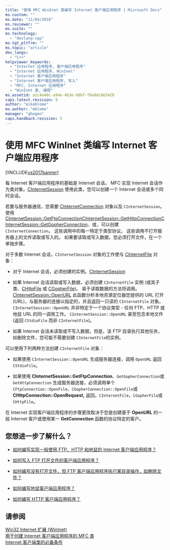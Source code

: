 ```yaml
---
title: "使用 MFC WinInet 类编写 Internet 客户端应用程序 | Microsoft Docs"
ms.custom: ""
ms.date: "11/04/2016"
ms.reviewer: ""
ms.suite: ""
ms.technology: 
  - "devlang-cpp"
ms.tgt_pltfrm: ""
ms.topic: "article"
dev_langs: 
  - "C++"
helpviewer_keywords: 
  - "Internet 应用程序, 客户端应用程序"
  - "Internet 应用程序, WinInet"
  - "Internet 客户端应用程序"
  - "Internet 客户端应用程序, 写入"
  - "MFC, Internet 应用程序"
  - "WinInet 类, 编程"
ms.assetid: a2c4a40c-a94e-4b3e-9dbf-f8a8dc8e5428
caps.latest.revision: 9
author: "mikeblome"
ms.author: "mblome"
manager: "ghogen"
caps.handback.revision: 5
---
```

# 使用 MFC WinInet 类编写 Internet 客户端应用程序
[!INCLUDE[vs2017banner](../assembler/inline/includes/vs2017banner.md)]

每 Internet 客户端应用程序的基础是 Internet 会话。  MFC 实现 Internet 会话作为类对象。[CInternetSession](../mfc/reference/cinternetsession-class.md) 使用此类，您可以创建一个 Internet 会话或多个同时会话。  
  
 若要与服务器通信，您需要 [CInternetConnection](../mfc/reference/cinternetconnection-class.md) 对象以及 `CInternetSession`。  使用 [CInternetSession::GetFtpConnection](../Topic/CInternetSession::GetFtpConnection.md)[CInternetSession::GetHttpConnection](../Topic/CInternetSession::GetHttpConnection.md)[CInternetSession::GetGopherConnection](../Topic/CInternetSession::GetGopherConnection.md)、或，可以创建 `CInternetConnection`。  这些调用中的每一特定于类型协议。  这些调用不打开服务器上的文件读取或写入的。  如果要读取或写入数据，您必须打开文件，在一个单独步骤。  
  
 对于多数 Internet 会话，`CInternetSession` 对象的工作使与 [CInternetFile](../mfc/reference/cinternetfile-class.md) 对象：  
  
-   对于 Internet 会话，必须创建的实例。[CInternetSession](../mfc/reference/cinternetsession-class.md)  
  
-   如果 Internet 会话读取或写入数据，必须创建 `CInternetFile` 实例 \(或其子类、[CHttpFile](../mfc/reference/chttpfile-class.md) 或 [CGopherFile](../mfc/reference/cgopherfile-class.md)\)。  易于读取数据的方法将调用。[CInternetSession::OpenURL](../Topic/CInternetSession::OpenURL.md) 此函数分析本地资源定位器您提供的 URL 打开 \(URL\)，与服务器的连接以指定的，并且返回一只读的 `CInternetFile` 对象。  `CInternetSession::OpenURL` 并非特定于一个协议类型 \- 任何 FTP、HTTP 或地鼠 URL 的同一调用工作。  `CInternetSession::OpenURL` 甚至包含本地文件 \(返回 `CStdioFile` 而非 `CInternetFile`\)。  
  
-   如果 Internet 会话未读取或不写入数据，但是，该 FTP 目录执行其他任务，如删除文件，您可能不需要创建 `CInternetFile`的实例。  
  
 可以使用下列两种方法创建 `CInternetFile` 对象：  
  
-   如果使用 `CInternetSession::OpenURL` 生成服务器连接，调用 `OpenURL` 返回 `CStdioFile`。  
  
-   如果使用 **CInternetSession::GetFtpConnection**、`GetGopherConnection`或 `GetHttpConnection` 生成服务器连接，必须调用单个 `CFtpConnection::OpenFile`、`CGopherConnection::OpenFile`或 **CHttpConnection::OpenRequest,** 返回，`CInternetFile`，`CGopherFile`或 `CHttpFile`。  
  
 在 Internet 实现客户端应用程序的步骤更改取决于您是创建基于 **OpenURL** 的一般 Internet 客户或使用某一 **GetConnection** 函数的协议特定的客户。  
  
## 您想进一步了解什么？  
  
-   [如何编写实现一般使用 FTP、HTTP 和地鼠的 Internet 客户端应用程序？](../mfc/steps-in-a-typical-internet-client-application.md)  
  
-   [如何写入 FTP 打开文件的客户端应用程序？](../mfc/steps-in-a-typical-ftp-client-application.md)  
  
-   [如何编写没有打开文件，但 FTP 客户端应用程序执行某目录操作，如删除文件？](../mfc/steps-in-a-typical-ftp-client-application-to-delete-a-file.md)  
  
-   [如何编写地鼠客户端应用程序？](../mfc/steps-in-a-typical-gopher-client-application.md)  
  
-   [如何编写 HTTP 客户端应用程序？](../mfc/steps-in-a-typical-http-client-application.md)  
  
## 请参阅  
 [Win32 Internet 扩展 \(WinInet\)](../mfc/win32-internet-extensions-wininet.md)   
 [用于创建 Internet 客户端应用程序的 MFC 类](../mfc/mfc-classes-for-creating-internet-client-applications.md)   
 [Internet 客户端类的必备条件](../mfc/prerequisites-for-internet-client-classes.md)